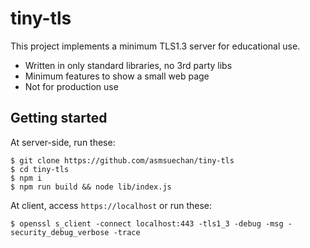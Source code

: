 # tiny-tls
This project implements a minimum TLS1.3 server for educational use.

* Written in only standard libraries, no 3rd party libs
* Minimum features to show a small web page
* Not for production use

## Getting started
At server-side, run these:

```
$ git clone https://github.com/asmsuechan/tiny-tls
$ cd tiny-tls
$ npm i
$ npm run build && node lib/index.js
```

At client, access `https://localhost` or run these:

```
$ openssl s_client -connect localhost:443 -tls1_3 -debug -msg -security_debug_verbose -trace
```
